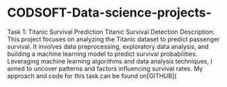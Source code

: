# CODSOFT-Data-science-projects-
Task 1: Titanic Survival Prediction
Titanic Survival Detection Description: This project focuses on analyzing the Titanic dataset to predict passenger survival. It involves data preprocessing, exploratory data analysis, and building a machine learning model to predict survival probabilities. Leveraging machine learning algorithms and data analysis techniques, I aimed to uncover patterns and factors influencing survival rates. My approach and code for this task can be found on[GITHUB](
